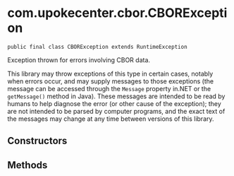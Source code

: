 # com.upokecenter.cbor.CBORException

    public final class CBORException extends RuntimeException

<p>Exception thrown for errors involving CBOR data. </p> <p>This library may
 throw exceptions of this type in certain cases, notably when errors occur,
 and may supply messages to those exceptions (the message can be accessed
 through the <code>Message</code> property in.NET or the <code>getMessage()</code>
 method in Java). These messages are intended to be read by humans to help
 diagnose the error (or other cause of the exception); they are not intended
 to be parsed by computer programs, and the exact text of the messages may
 change at any time between versions of this library.</p>

## Constructors

## Methods
